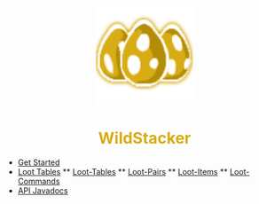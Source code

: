 <center>
  <a style="color: black; text-decoration: none;" href="/#/wildstacker/">
    <img src="./images/wildstacker-icon.png" width=35%>
    <h1 style="color: #d8ac14;">WildStacker</h1>
  </a>
</center>

* [Get Started](wildstacker/)
* [Loot Tables](wildstacker/loot-tables/)
** [Loot-Tables](wildstacker/loot-tables/?id=loot-tables-1)
** [Loot-Pairs](wildstacker/loot-tables/?id=loot-pairs)
** [Loot-Items](wildstacker/loot-tables/?id=loot-items)
** [Loot-Commands](wildstacker/loot-tables/?id=loot-commands)
* [API Javadocs](https://bg-software.com/wildstacker/api/)
